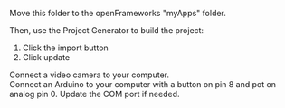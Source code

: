 Move this folder to the openFrameworks "myApps" folder.  

Then, use the Project Generator to build the project:  
  1. Click the import button  
  2. Click update  

Connect a video camera to your computer.  
Connect an Arduino to your computer with a button on pin 8 and pot on analog pin 0. Update the COM port if needed.  
